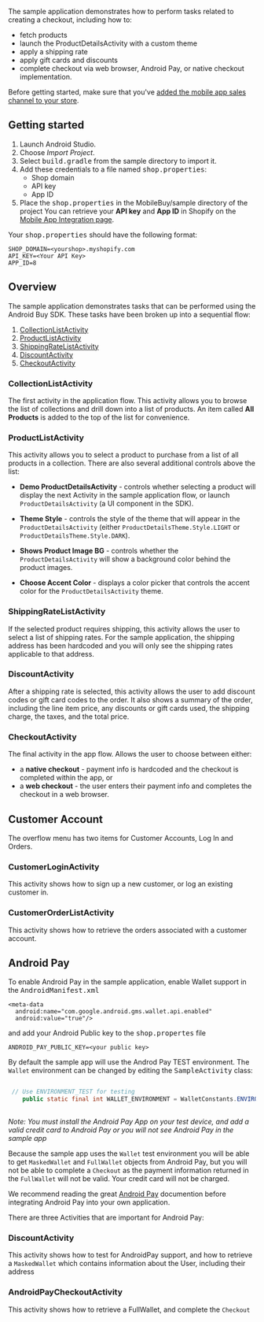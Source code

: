 
The sample application demonstrates how to perform tasks related to creating a checkout, including how to:

* fetch products
* launch the ProductDetailsActivity with a custom theme
* apply a shipping rate
* apply gift cards and discounts
* complete checkout via web browser, Android Pay, or native checkout implementation.

Before getting started, make sure that you've [added the mobile app sales channel to your store](https://www.shopify.com/admin/channels").

## Getting started

1. Launch Android Studio.
2. Choose *Import Project*.
3. Select <kbd>build.gradle</kbd> from the sample directory to import it.
4. Add these credentials to a file named <kbd>shop.properties</kbd>:
    * Shop domain
    * API key
    * App ID
5. Place the <kbd>shop.properties</kbd> in the MobileBuy/sample directory of the project
	You can retrieve your **API key** and **App ID** in Shopify on the [Mobile App Integration page]("https://www.shopify.com/admin/mobile_app/integration").


Your <kbd>shop.properties</kbd> should have the following format:

```
SHOP_DOMAIN=<yourshop>.myshopify.com
API_KEY=<Your API Key>
APP_ID=8
```


## Overview

The sample application demonstrates tasks that can be performed using the Android Buy SDK. These tasks have been broken up into a sequential flow:

<ol>
<li><a href="#collection-list">CollectionListActivity</a></li>
<li><a href="#product-list">ProductListActivity</a></li>
<li><a href="#shipping-rate-list">ShippingRateListActivity</a></li>
<li><a href="#discount">DiscountActivity</a></li>
<li><a href="#checkout">CheckoutActivity</a></li>
</ol>

<h3 id="collection-list">CollectionListActivity</h3>

The first activity in the application flow. This activity allows you to browse the list of collections and drill down into a list of products. An item called **All Products** is added to the top of the list for convenience.

<h3 id="product-list">ProductListActivity</h3>

This activity allows you to select a product to purchase from a list of all products in a collection. There are also several additional controls above the list:

* **Demo ProductDetailsActivity** - controls whether selecting a product will display the next Activity in the sample application flow, or launch `ProductDetailsActivity` (a UI component in the SDK).

* **Theme Style** - controls the style of the theme that will appear in the `ProductDetailsActivity` (either `ProductDetailsTheme.Style.LIGHT` or `ProductDetailsTheme.Style.DARK`).

* **Shows Product Image BG** - controls whether the `ProductDetailsActivity` will show a background color behind the product images.

* **Choose Accent Color** - displays a color picker that controls the accent color for the `ProductDetailsActivity` theme.

<h3 id="shipping-rate-list">ShippingRateListActivity</h3>

If the selected product requires shipping, this activity allows the user to select a list of shipping rates. For the sample application, the shipping address has been hardcoded and you will only see the shipping rates applicable to that address.

<h3 id="discount">DiscountActivity</h3>

After a shipping rate is selected, this activity allows the user to add discount codes or gift card codes to the order. It also shows a summary of the order, including the line item price, any discounts or gift cards used, the shipping charge, the taxes, and the total price.

<h3 id="checkout">CheckoutActivity</h3>

The final activity in the app flow. Allows the user to choose between either:

* a **native checkout** - payment info is hardcoded and the checkout is completed within the app, or
* a **web checkout** - the user enters their payment info and completes the checkout in a web browser.

## Customer Account
The overflow menu has two items for Customer Accounts, Log In and Orders.

### CustomerLoginActivity
This activity shows how to sign up a new customer, or log an existing customer in.

### CustomerOrderListActivity
This activity shows how to retrieve the orders associated with a customer account.


## Android Pay

To enable Android Pay in the sample application, enable Wallet support in the <kbd>AndroidManifest.xml</kbd>

```
<meta-data
  android:name="com.google.android.gms.wallet.api.enabled"
  android:value="true"/>
```

and add your Android Public key to the <kbd>shop.propertes</kbd> file

```
ANDROID_PAY_PUBLIC_KEY=<your public key>
```

By default the sample app will use the Androd Pay TEST environment.  The `Wallet` environment can be changed by editing the <kbd>SampleActivity</kbd> class:

```java

 // Use ENVIRONMENT_TEST for testing
    public static final int WALLET_ENVIRONMENT = WalletConstants.ENVIRONMENT_TEST;
    
```

*Note: You must install the Android Pay App on your test device, and add a valid credit card to Android Pay or you will not see Android Pay in the sample app*

Because the sample app uses the `Wallet` test environment you will be able to get `MaskedWallet` and `FullWallet` objects from Android Pay, but you will not be able to complete a `Checkout` as the payment information returned in the `FullWallet` will not be valid.  Your credit card will not be charged.

We recommend reading the great [Android Pay](https://developers.google.com/android-pay) documention before integrating Android Pay into your own application.

There are three Activities that are important for Android Pay:

### DiscountActivity 
This activity shows how to test for AndroidPay support, and how to retrieve a `MaskedWallet` which contains information about the User, including their address

### AndroidPayCheckoutActivity
This activity shows how to retrieve a FullWallet, and complete the `Checkout`

### 

